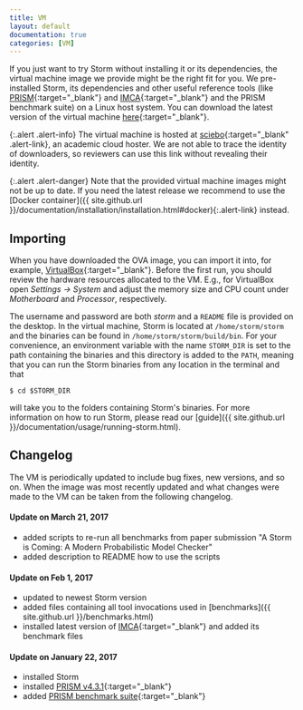 ```yaml
---
title: VM
layout: default
documentation: true
categories: [VM]
---
```


If you just want to try Storm without installing it or its dependencies, the virtual machine image we provide might be the right fit for you. We pre-installed Storm, its dependencies and other useful reference tools (like [PRISM](http://www.prismmodelchecker.org/){:target="_blank"} and [IMCA](https://github.com/buschko/imca){:target="_blank"} and the PRISM benchmark suite) on a Linux host system. You can download the latest version of the virtual machine [here](https://rwth-aachen.sciebo.de/index.php/s/nthEAQL4o49zkYp){:target="_blank"}.

{:.alert .alert-info}
The virtual machine is hosted at [sciebo](https://www.sciebo.de/en/){:target="_blank" .alert-link}, an academic cloud hoster. We are not able to trace the identity of downloaders, so reviewers can use this link without revealing their identity.

{:.alert .alert-danger}
Note that the provided virtual machine images might not be up to date. If you need the latest release we recommend to use the [Docker container]({{ site.github.url }}/documentation/installation/installation.html#docker){:.alert-link} instead.

## Importing

When you have downloaded the OVA image, you can import it into, for example, [VirtualBox](https://www.virtualbox.org){:target="_blank"}. Before the first run, you should review the hardware resources allocated to the VM. E.g., for VirtualBox open *Settings → System* and adjust the memory size and CPU count under *Motherboard* and *Processor*, respectively.

The username and password are both *storm* and a `README` file is provided on the desktop. In the virtual machine, Storm is located at `/home/storm/storm` and the binaries can be found in `/home/storm/storm/build/bin`. For your convenience, an environment variable with the name `STORM_DIR` is set to the path containing the binaries and this directory is added to the `PATH`, meaning that you can run the Storm binaries from any location in the terminal and that
```console
$ cd $STORM_DIR
```
will take you to the folders containing Storm's binaries. For more information on how to run Storm, please read our [guide]({{ site.github.url }}/documentation/usage/running-storm.html).

## Changelog

The VM is periodically updated to include bug fixes, new versions, and so on. When the image was most recently updated and what changes were made to the VM can be taken from the following changelog.

#### Update on March 21, 2017

- added scripts to re-run all benchmarks from paper submission "A Storm is Coming: A Modern Probabilistic Model Checker"
- added description to README how to use the scripts

#### Update on Feb 1, 2017

- updated to newest Storm version
- added files containing all tool invocations used in [benchmarks]({{ site.github.url }}/benchmarks.html)
- installed latest version of [IMCA](https://github.com/buschko/imca){:target="_blank"} and added its benchmark files

#### Update on January 22, 2017

- installed Storm
- installed [PRISM v4.3.1](http://www.prismmodelchecker.org/download.php){:target="_blank"}
- added [PRISM benchmark suite](https://github.com/prismmodelchecker/prism-benchmarks/){:target="_blank"}
